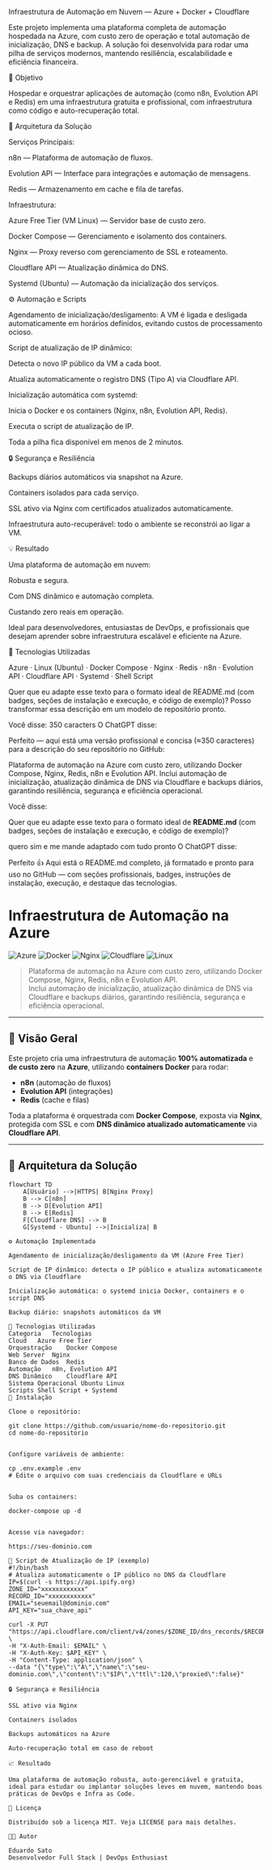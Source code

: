 Infraestrutura de Automação em Nuvem — Azure + Docker + Cloudflare

Este projeto implementa uma plataforma completa de automação hospedada na Azure, com custo zero de operação e total automação de inicialização, DNS e backup.
A solução foi desenvolvida para rodar uma pilha de serviços modernos, mantendo resiliência, escalabilidade e eficiência financeira.

🚀 Objetivo

Hospedar e orquestrar aplicações de automação (como n8n, Evolution API e Redis) em uma infraestrutura gratuita e profissional, com infraestrutura como código e auto-recuperação total.

🧩 Arquitetura da Solução

Serviços Principais:

n8n — Plataforma de automação de fluxos.

Evolution API — Interface para integrações e automação de mensagens.

Redis — Armazenamento em cache e fila de tarefas.

Infraestrutura:

Azure Free Tier (VM Linux) — Servidor base de custo zero.

Docker Compose — Gerenciamento e isolamento dos containers.

Nginx — Proxy reverso com gerenciamento de SSL e roteamento.

Cloudflare API — Atualização dinâmica do DNS.

Systemd (Ubuntu) — Automação da inicialização dos serviços.

⚙️ Automação e Scripts

Agendamento de inicialização/desligamento:
A VM é ligada e desligada automaticamente em horários definidos, evitando custos de processamento ocioso.

Script de atualização de IP dinâmico:

Detecta o novo IP público da VM a cada boot.

Atualiza automaticamente o registro DNS (Tipo A) via Cloudflare API.

Inicialização automática com systemd:

Inicia o Docker e os containers (Nginx, n8n, Evolution API, Redis).

Executa o script de atualização de IP.

Toda a pilha fica disponível em menos de 2 minutos.

🔒 Segurança e Resiliência

Backups diários automáticos via snapshot na Azure.

Containers isolados para cada serviço.

SSL ativo via Nginx com certificados atualizados automaticamente.

Infraestrutura auto-recuperável: todo o ambiente se reconstrói ao ligar a VM.

💡 Resultado

Uma plataforma de automação em nuvem:

Robusta e segura.

Com DNS dinâmico e automação completa.

Custando zero reais em operação.

Ideal para desenvolvedores, entusiastas de DevOps, e profissionais que desejam aprender sobre infraestrutura escalável e eficiente na Azure.

🧠 Tecnologias Utilizadas

Azure · Linux (Ubuntu) · Docker Compose · Nginx · Redis · n8n · Evolution API · Cloudflare API · Systemd · Shell Script

Quer que eu adapte esse texto para o formato ideal de README.md (com badges, seções de instalação e execução, e código de exemplo)?
Posso transformar essa descrição em um modelo de repositório pronto.

Você disse:
350 caracters
O ChatGPT disse:

Perfeito — aqui está uma versão profissional e concisa (≈350 caracteres) para a descrição do seu repositório no GitHub:

Plataforma de automação na Azure com custo zero, utilizando Docker Compose, Nginx, Redis, n8n e Evolution API. Inclui automação de inicialização, atualização dinâmica de DNS via Cloudflare e backups diários, garantindo resiliência, segurança e eficiência operacional.

Você disse:

Quer que eu adapte esse texto para o formato ideal de **README.md** (com badges, seções de instalação e execução, e código de exemplo)?

quero sim e me mande adaptado com tudo pronto
O ChatGPT disse:

Perfeito 👍 Aqui está o README.md completo, já formatado e pronto para uso no GitHub — com seções profissionais, badges, instruções de instalação, execução, e destaque das tecnologias.

# Infraestrutura de Automação na Azure  
![Azure](https://img.shields.io/badge/Azure-0078D4?style=for-the-badge&logo=microsoftazure&logoColor=white)
![Docker](https://img.shields.io/badge/Docker-2496ED?style=for-the-badge&logo=docker&logoColor=white)
![Nginx](https://img.shields.io/badge/Nginx-009639?style=for-the-badge&logo=nginx&logoColor=white)
![Cloudflare](https://img.shields.io/badge/Cloudflare-F38020?style=for-the-badge&logo=cloudflare&logoColor=white)
![Linux](https://img.shields.io/badge/Linux-FCC624?style=for-the-badge&logo=linux&logoColor=black)

> Plataforma de automação na Azure com custo zero, utilizando Docker Compose, Nginx, Redis, n8n e Evolution API.  
> Inclui automação de inicialização, atualização dinâmica de DNS via Cloudflare e backups diários, garantindo resiliência, segurança e eficiência operacional.

---

## 📘 Visão Geral

Este projeto cria uma infraestrutura de automação **100% automatizada** e **de custo zero** na **Azure**, utilizando **containers Docker** para rodar:
- **n8n** (automação de fluxos)
- **Evolution API** (integrações)
- **Redis** (cache e filas)

Toda a plataforma é orquestrada com **Docker Compose**, exposta via **Nginx**, protegida com SSL e com **DNS dinâmico atualizado automaticamente** via **Cloudflare API**.

---

## 🧩 Arquitetura da Solução

```mermaid
flowchart TD
    A[Usuário] -->|HTTPS| B[Nginx Proxy]
    B --> C[n8n]
    B --> D[Evolution API]
    B --> E[Redis]
    F[Cloudflare DNS] --> B
    G[Systemd - Ubuntu] -->|Inicializa| B

⚙️ Automação Implementada

Agendamento de inicialização/desligamento da VM (Azure Free Tier)

Script de IP dinâmico: detecta o IP público e atualiza automaticamente o DNS via Cloudflare

Inicialização automática: o systemd inicia Docker, containers e o script DNS

Backup diário: snapshots automáticos da VM

🧠 Tecnologias Utilizadas
Categoria	Tecnologias
Cloud	Azure Free Tier
Orquestração	Docker Compose
Web Server	Nginx
Banco de Dados	Redis
Automação	n8n, Evolution API
DNS Dinâmico	Cloudflare API
Sistema Operacional	Ubuntu Linux
Scripts	Shell Script + Systemd
🧰 Instalação

Clone o repositório:

git clone https://github.com/usuario/nome-do-repositorio.git
cd nome-do-repositorio


Configure variáveis de ambiente:

cp .env.example .env
# Edite o arquivo com suas credenciais da Cloudflare e URLs


Suba os containers:

docker-compose up -d


Acesse via navegador:

https://seu-dominio.com

🔄 Script de Atualização de IP (exemplo)
#!/bin/bash
# Atualiza automaticamente o IP público no DNS da Cloudflare
IP=$(curl -s https://api.ipify.org)
ZONE_ID="xxxxxxxxxxxx"
RECORD_ID="xxxxxxxxxxxx"
EMAIL="seuemail@dominio.com"
API_KEY="sua_chave_api"

curl -X PUT "https://api.cloudflare.com/client/v4/zones/$ZONE_ID/dns_records/$RECORD_ID" \
-H "X-Auth-Email: $EMAIL" \
-H "X-Auth-Key: $API_KEY" \
-H "Content-Type: application/json" \
--data "{\"type\":\"A\",\"name\":\"seu-dominio.com\",\"content\":\"$IP\",\"ttl\":120,\"proxied\":false}"

🔒 Segurança e Resiliência

SSL ativo via Nginx

Containers isolados

Backups automáticos na Azure

Auto-recuperação total em caso de reboot

📈 Resultado

Uma plataforma de automação robusta, auto-gerenciável e gratuita, ideal para estudar ou implantar soluções leves em nuvem, mantendo boas práticas de DevOps e Infra as Code.

📄 Licença

Distribuído sob a licença MIT. Veja LICENSE para mais detalhes.

🧑‍💻 Autor

Eduardo Sato
Desenvolvedor Full Stack | DevOps Enthusiast
